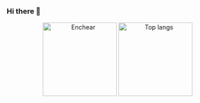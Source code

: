 ### Hi there 👋

<!--
**Enchear/Enchear** is a ✨ _special_ ✨ repository because its `README.md` (this file) appears on your GitHub profile.

Here are some ideas to get you started:

- 🔭 I’m currently working on ...
- 🌱 I’m currently learning ...
- 👯 I’m looking to collaborate on ...
- 🤔 I’m looking for help with ...
- 💬 Ask me about ...
- 📫 How to reach me: ...
- 😄 Pronouns: ...
- ⚡ Fun fact: ...
-->
<p align="center">
  <img src="https://github-readme-stats.vercel.app/api?username=Enchear&show_icons=true&title_color=fff&icon_color=00d9ff&text_color=c9d1d9&bg_color=161b22" alt="Enchear" height="168px"/>
  <img src="https://github-readme-stats.vercel.app/api/top-langs/?username=Enchear&layout=compact&show_icons=true&title_color=fff&icon_color=fff&text_color=c9d1d9&bg_color=161b22" alt="Top langs" height="168px" />
</p>
